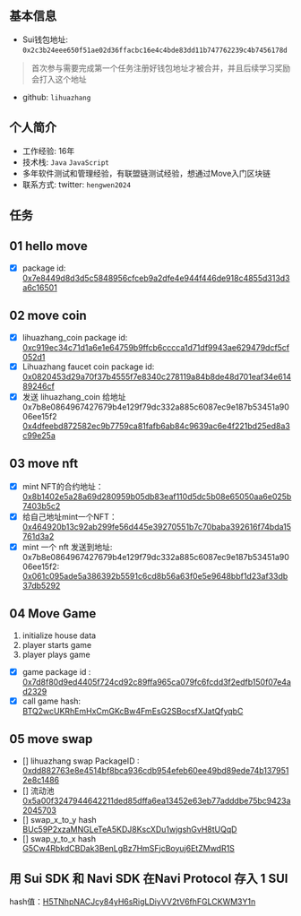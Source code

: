 ## 基本信息
- Sui钱包地址: `0x2c3b24eee650f51ae02d36ffacbc16e4c4bde83dd11b747762239c4b7456178d`
> 首次参与需要完成第一个任务注册好钱包地址才被合并，并且后续学习奖励会打入这个地址
- github: `lihuazhang`

## 个人简介
- 工作经验: 16年
- 技术栈: `Java` `JavaScript`
- 多年软件测试和管理经验，有联盟链测试经验，想通过Move入门区块链
- 联系方式: twitter: `hengwen2024` 

## 任务

##   01 hello move  
- [x] package id: [0x7e8449d8d3d5c5848956cfceb9a2dfe4e944f446de918c4855d313d3a6c16501](https://suiscan.xyz/testnet/object/0x7e8449d8d3d5c5848956cfceb9a2dfe4e944f446de918c4855d313d3a6c16501)

## 02 move coin

- [x] lihuazhang_coin package id: [0xc919ec34c71d1a6e1e64759b9ffcb6cccca1d71df9943ae629479dcf5cf052d1](https://suiscan.xyz/mainnet/object/0xc919ec34c71d1a6e1e64759b9ffcb6cccca1d71df9943ae629479dcf5cf052d1/txs)
- [x] Lihuazhang faucet coin package id: [0x0820453d29a70f37b4555f7e8340c278119a84b8de48d701eaf34e61489246cf](https://suiscan.xyz/mainnet/object/0x0820453d29a70f37b4555f7e8340c278119a84b8de48d701eaf34e61489246cf)
- [x] 发送 lihuazhang_coin 给地址 0x7b8e0864967427679b4e129f79dc332a885c6087ec9e187b53451a9006ee15f2 [0x4dfeebd872582ec9b7759ca81fafb6ab84c9639ac6e4f221bd25ed8a3c99e25a](https://suiscan.xyz/mainnet/object/0x4dfeebd872582ec9b7759ca81fafb6ab84c9639ac6e4f221bd25ed8a3c99e25a)

## 03 move nft

- [x] mint NFT的合约地址：[0x8b1402e5a28a69d280959b05db83eaf110d5dc5b08e65050aa6e025b7403b5c2](https://suiscan.xyz/mainnet/object/0x8b1402e5a28a69d280959b05db83eaf110d5dc5b08e65050aa6e025b7403b5c2/contracts)
- [x] 给自己地址mint一个NFT：[0x464920b13c92ab299fe56d445e39270551b7c70baba392616f74bda15761d3a2](https://suivision.xyz/object/0x464920b13c92ab299fe56d445e39270551b7c70baba392616f74bda15761d3a2?network=mainnet)
- [x] mint 一个 nft 发送到地址: 0x7b8e0864967427679b4e129f79dc332a885c6087ec9e187b53451a9006ee15f2: [0x061c095ade5a386392b5591c6cd8b56a63f0e5e9648bbf1d23af33db37db5292](https://suiscan.xyz/mainnet/object/0x061c095ade5a386392b5591c6cd8b56a63f0e5e9648bbf1d23af33db37db5292)

##  04 Move Game

1. initialize house data
2. player starts game
3. player plays game

- [x] game package id : [0x7d8f80d9ed4405f724cd92c89ffa965ca079fc6fcdd3f2edfb150f07e4ad2329](https://suiscan.xyz/mainnet/object/0x7d8f80d9ed4405f724cd92c89ffa965ca079fc6fcdd3f2edfb150f07e4ad2329)
- [x] call game hash: [BTQ2wcUKRhEmHxCmGKcBw4FmEsG2SBocsfXJatQfyqbC](https://suiscan.xyz/mainnet/tx/BTQ2wcUKRhEmHxCmGKcBw4FmEsG2SBocsfXJatQfyqbC)

## 05 move swap

- [] lihuazhang swap PackageID : [0xdd882763e8e4514bf8bca936cdb954efeb60ee49bd89ede74b1379512e8c1486](https://suiscan.xyz/mainnet/object/0xdd882763e8e4514bf8bca936cdb954efeb60ee49bd89ede74b1379512e8c1486)
- [] 流动池 [0x5a00f3247944642211ded85dffa6ea13452e63eb77adddbe75bc9423a2045703](https://suiscan.xyz/mainnet/object/0x5a00f3247944642211ded85dffa6ea13452e63eb77adddbe75bc9423a2045703)
- [] swap_x_to_y hash [BUc59P2xzaMNGLeTeA5KDJ8KscXDu1wjgshGvH8tUQqD](https://suivision.xyz/txblock/BUc59P2xzaMNGLeTeA5KDJ8KscXDu1wjgshGvH8tUQqD?tab=Overview)
- [] swap_y_to_x hash [G5Cw4RbkdCBDak3BenLgBz7HmSFjcBoyuj6EtZMwdR1S](https://suivision.xyz/txblock/G5Cw4RbkdCBDak3BenLgBz7HmSFjcBoyuj6EtZMwdR1S?tab=Overview)

## 用 Sui SDK 和 Navi SDK 在Navi Protocol 存入 1 SUI
hash值：[H5TNhpNACJcy84yH6sRigLDiyVV2tV6fhFGLCKWM3Y1n](https://suiscan.xyz/mainnet/tx/H5TNhpNACJcy84yH6sRigLDiyVV2tV6fhFGLCKWM3Y1n)
